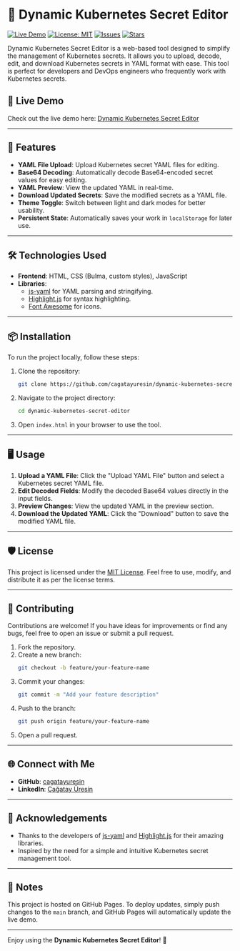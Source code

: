 # 🔐 Dynamic Kubernetes Secret Editor

[![Live Demo](https://img.shields.io/badge/Demo-Live-blue?style=flat-square)](https://cagatayuresin.github.io/dynamic-kubernetes-secret-editor/)
[![License: MIT](https://img.shields.io/badge/License-MIT-green.svg?style=flat-square)](https://opensource.org/licenses/MIT)
[![Issues](https://img.shields.io/github/issues/cagatayuresin/dynamic-kubernetes-secret-editor?style=flat-square)](https://github.com/cagatayuresin/dynamic-kubernetes-secret-editor/issues)
[![Stars](https://img.shields.io/github/stars/cagatayuresin/dynamic-kubernetes-secret-editor?style=flat-square)](https://github.com/cagatayuresin/dynamic-kubernetes-secret-editor/stargazers)

Dynamic Kubernetes Secret Editor is a web-based tool designed to simplify the management of Kubernetes secrets. It allows you to upload, decode, edit, and download Kubernetes secrets in YAML format with ease. This tool is perfect for developers and DevOps engineers who frequently work with Kubernetes secrets.

## 🚀 Live Demo

Check out the live demo here: [Dynamic Kubernetes Secret Editor](https://cagatayuresin.github.io/dynamic-kubernetes-secret-editor/)

---

## 📜 Features

- **YAML File Upload**: Upload Kubernetes secret YAML files for editing.
- **Base64 Decoding**: Automatically decode Base64-encoded secret values for easy editing.
- **YAML Preview**: View the updated YAML in real-time.
- **Download Updated Secrets**: Save the modified secrets as a YAML file.
- **Theme Toggle**: Switch between light and dark modes for better usability.
- **Persistent State**: Automatically saves your work in `localStorage` for later use.

---

## 🛠️ Technologies Used

- **Frontend**: HTML, CSS (Bulma, custom styles), JavaScript
- **Libraries**:
  - [js-yaml](https://github.com/nodeca/js-yaml) for YAML parsing and stringifying.
  - [Highlight.js](https://highlightjs.org/) for syntax highlighting.
  - [Font Awesome](https://fontawesome.com/) for icons.

---

## 📦 Installation

To run the project locally, follow these steps:

1. Clone the repository:
   ```bash
   git clone https://github.com/cagatayuresin/dynamic-kubernetes-secret-editor.git
   ```
2. Navigate to the project directory:
   ```bash
   cd dynamic-kubernetes-secret-editor
   ```
3. Open `index.html` in your browser to use the tool.

---

## 🖥️ Usage

1. **Upload a YAML File**: Click the "Upload YAML File" button and select a Kubernetes secret YAML file.
2. **Edit Decoded Fields**: Modify the decoded Base64 values directly in the input fields.
3. **Preview Changes**: View the updated YAML in the preview section.
4. **Download the Updated YAML**: Click the "Download" button to save the modified YAML file.

---

## 🛡️ License

This project is licensed under the [MIT License](https://opensource.org/licenses/MIT). Feel free to use, modify, and distribute it as per the license terms.

---

## 🤝 Contributing

Contributions are welcome! If you have ideas for improvements or find any bugs, feel free to open an issue or submit a pull request.

1. Fork the repository.
2. Create a new branch:
   ```bash
   git checkout -b feature/your-feature-name
   ```
3. Commit your changes:
   ```bash
   git commit -m "Add your feature description"
   ```
4. Push to the branch:
   ```bash
   git push origin feature/your-feature-name
   ```
5. Open a pull request.

---

## 🌐 Connect with Me

- **GitHub**: [cagatayuresin](https://github.com/cagatayuresin)
- **LinkedIn**: [Çağatay Üresin](https://www.linkedin.com/in/cagatayuresin/)

---

## 📢 Acknowledgements

- Thanks to the developers of [js-yaml](https://github.com/nodeca/js-yaml) and [Highlight.js](https://highlightjs.org/) for their amazing libraries.
- Inspired by the need for a simple and intuitive Kubernetes secret management tool.

---

## 📝 Notes

This project is hosted on GitHub Pages. To deploy updates, simply push changes to the `main` branch, and GitHub Pages will automatically update the live demo.

---

Enjoy using the **Dynamic Kubernetes Secret Editor**! 🎉
